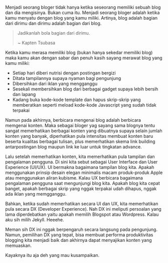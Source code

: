 Menjadi seorang bloger tidak hanya ketika seseorang memiliki sebuah blog dan dia mengisinya. Bukan cuma itu. Menjadi seorang bloger adalah ketika kamu menyatu dengan blog yang kamu miliki. Artinya, blog adalah bagian dari dirimu dan dirimu adalah bagian dari blog.

> Jadikanlah bola bagian dari dirimu.
> 
> ~ Kapten Tsubasa

Ketika kamu merasa memiliki blog (bukan hanya sekedar memiliki blog) maka kamu akan dengan sabar dan penuh kasih sayang merawat blog yang kamu miliki:

- Setiap hari diberi nutrisi dengan postingan bergizi
- Ditata tampilannya supaya nyaman bagi pengunjung
- Dibersihkan dari iklan yang mengganggu
- Sesekali membersihkan blog dari berbagai gadget supaya lebih bersih dan lapang
- Kadang buka kode-kode template dan hapus skrip-skrip yang memberatkan seperti meload kode-kode Javascript yang sudah tidak terpakai

Namun pada akhirnya, berbicara mengenai blog adalah berbicara memgenai konten. Maka sebagai bloger yag sayang sama blognya tentu sangat memerhatikan berbagai konten yang dibuatnya supaya selain jumlah konten yang banyak, diperhatikan pula intensitas membuat konten baru beserta kualitas berbagai tulisan, plus memerhatikan skema link building antarpostingan blog maupun link ke luar untuk tingkatan advance.

Lalu setelah memerhatikan konten, kita memerhatikan pula tampilan dan pengalaman pengguna. Di sini kita sebut sebagai User Interface dan User Experience (UI/UX). UI bermakna bagaimana tampilan blog kita. Apakah menggunakan prinsip desain elegan minimalis macam produk-produk Apple atau menggunakan aliran kubisme. Kalau UX berbicara bagaimana pengalaman pengguna saat mengunjungi blog kita. Apakah blog kita cepat banget, apakah berbagai skrip yang nggak terpakai udah dihapus, nggak ada iklan yang memgganggu.

Bahkan, ketika sudah memerhatikan secara UI dan UX, kita memerhatikan pula secara DX (Developer Experience). Nah DX ini meliputi persoalan yang lama diperdebatkan yaitu apakah memilih Blogspot atau Wordpress. Kalau aku sih milih Jekyll. Heeehe.

Meman sih DX ini nggak berpengaruh secara langsung pada pengunjung. Namun, pemilihan DX yang tepat, bisa membuat performa produktivitas blogging kita menjadi baik dan akhirnya dapat menyajikan konten yang memuaskan.

Kayaknya itu aja deh yang mau kusampaikan.
